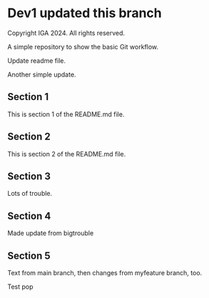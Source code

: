 # Dev1 updated this branch

Copyright IGA 2024. All rights reserved.

A simple repository to show the basic Git workflow.

Update readme file.

Another simple update.

## Section 1
This is section 1 of the README.md file.

## Section 2
This is section 2 of the README.md file.

## Section 3
Lots of trouble.

## Section 4
Made update from bigtrouble

## Section 5
Text from main branch, then changes from myfeature branch, too.

Test pop
